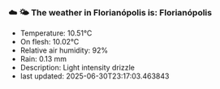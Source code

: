 ### ☁️ 🌤️  The weather in Florianópolis is: Florianópolis

- Temperature: 10.51°C
- On flesh: 10.02°C
- Relative air humidity: 92%
- Rain: 0.13 mm
- Description: Light intensity drizzle
- last updated: 2025-06-30T23:17:03.463843
